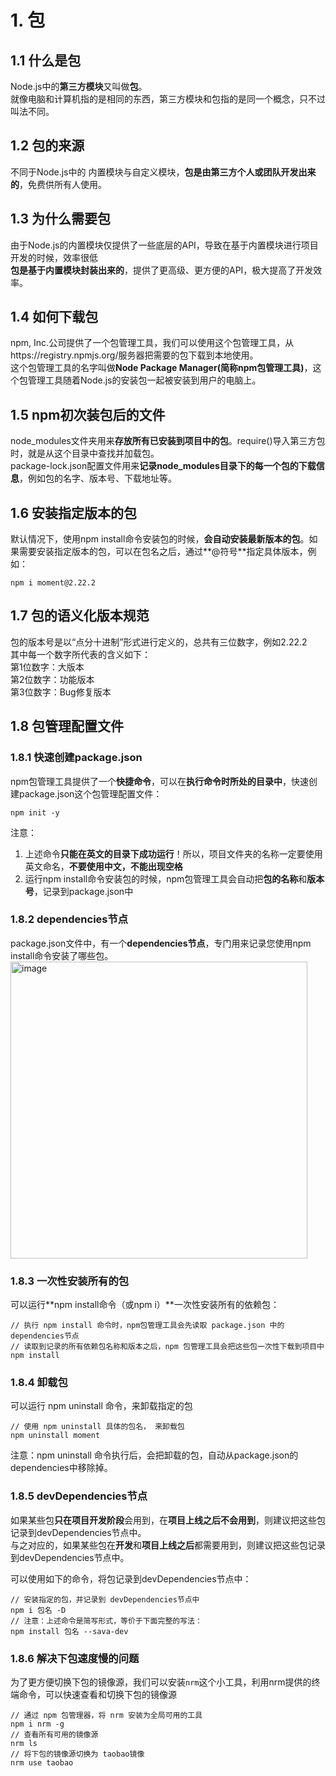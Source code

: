 # 1. 包
## 1.1 什么是包
Node.js中的**第三方模块**又叫做**包**。  
就像电脑和计算机指的是相同的东西，第三方模块和包指的是同一个概念，只不过叫法不同。  

## 1.2 包的来源
不同于Node.js中的 内置模块与自定义模块，**包是由第三方个人或团队开发出来的**，免费供所有人使用。  

## 1.3 为什么需要包
由于Node.js的内置模块仅提供了一些底层的API，导致在基于内置模块进行项目开发的时候，效率很低  
**包是基于内置模块封装出来的**，提供了更高级、更方便的API，极大提高了开发效率。  

## 1.4 如何下载包
npm, Inc.公司提供了一个包管理工具，我们可以使用这个包管理工具，从https://registry.npmjs.org/服务器把需要的包下载到本地使用。  
这个包管理工具的名字叫做**Node Package Manager(简称npm包管理工具)**，这个包管理工具随着Node.js的安装包一起被安装到用户的电脑上。  

## 1.5 npm初次装包后的文件
node_modules文件夹用来**存放所有已安装到项目中的包**。require()导入第三方包时，就是从这个目录中查找并加载包。  
package-lock.json配置文件用来**记录node_modules目录下的每一个包的下载信息**，例如包的名字、版本号、下载地址等。  

## 1.6 安装指定版本的包
默认情况下，使用npm install命令安装包的时候，**会自动安装最新版本的包**。如果需要安装指定版本的包，可以在包名之后，通过**@符号**指定具体版本，例如：
```node
npm i moment@2.22.2
```

## 1.7 包的语义化版本规范
包的版本号是以“点分十进制”形式进行定义的，总共有三位数字，例如2.22.2  
其中每一个数字所代表的含义如下：  
第1位数字：大版本  
第2位数字：功能版本  
第3位数字：Bug修复版本


## 1.8 包管理配置文件
### 1.8.1 快速创建package.json
npm包管理工具提供了一个**快捷命令**，可以在**执行命令时所处的目录中**，快速创建package.json这个包管理配置文件：
```node
npm init -y
```
注意：
1. 上述命令**只能在英文的目录下成功运行**！所以，项目文件夹的名称一定要使用英文命名，**不要使用中文，不能出现空格**
2. 运行npm install命令安装包的时候，npm包管理工具会自动把**包的名称**和**版本号**，记录到package.json中
 
### 1.8.2 dependencies节点
package.json文件中，有一个**dependencies节点**，专门用来记录您使用npm install命令安装了哪些包。
<img width="475" alt="image" src="https://github.com/user-attachments/assets/f114aec9-5906-40ec-a552-040680747228">

### 1.8.3 一次性安装所有的包
可以运行**npm install命令（或npm i）**一次性安装所有的依赖包：  
```node
// 执行 npm install 命令时，npm包管理工具会先读取 package.json 中的dependencies节点
// 读取到记录的所有依赖包名称和版本之后，npm 包管理工具会把这些包一次性下载到项目中
npm install
```

### 1.8.4 卸载包
可以运行 npm uninstall 命令，来卸载指定的包
```node
// 使用 npm uninstall 具体的包名， 来卸载包
npm uninstall moment
```
注意：npm uninstall 命令执行后，会把卸载的包，自动从package.json的dependencies中移除掉。  

### 1.8.5 devDependencies节点
如果某些包**只在项目开发阶段**会用到，在**项目上线之后不会用到**，则建议把这些包记录到devDependencies节点中。  
与之对应的，如果某些包在**开发**和**项目上线之后**都需要用到，则建议把这些包记录到devDependencies节点中。  

可以使用如下的命令，将包记录到devDependencies节点中：
```
// 安装指定的包，并记录到 devDependencies节点中
npm i 包名 -D
// 注意：上述命令是简写形式，等价于下面完整的写法：
npm install 包名 --sava-dev
```

### 1.8.6 解决下包速度慢的问题
为了更方便切换下包的镜像源，我们可以安装`nrm`这个小工具，利用nrm提供的终端命令，可以快速查看和切换下包的镜像源
```
// 通过 npm 包管理器，将 nrm 安装为全局可用的工具
npm i nrm -g
// 查看所有可用的镜像源
nrm ls
// 将下包的镜像源切换为 taobao镜像
nrm use taobao
```


